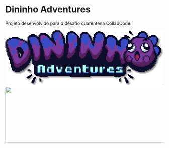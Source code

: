 # Dininho Adventures
Projeto desenvolvido para o desafio quarentena CollabCode.

<img src="https://github.com/GabrielGSD/dininho-adventure/blob/master/img/logoDininho.png?raw=true"  width="512" height="178"/>
<img src="https://dofrontaoend.collabcode.training/img/collabcode.svg" width="512" height="178"/>
